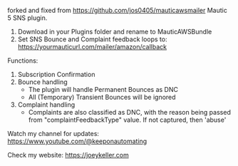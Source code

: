 forked and fixed from https://github.com/jos0405/mauticawsmailer
Mautic 5 SNS plugin.

1. Download in your Plugins folder and rename to MauticAWSBundle
2. Set SNS Bounce and Complaint feedback loops to:
https://yourmauticurl.com/mailer/amazon/callback

Functions:

1. Subscription Confirmation
2. Bounce handling
   - The plugin will handle Permanent Bounces as DNC
   - All (Temporary) Transient Bounces will be ignored
3. Complaint handling
   - Complaints are also classified as DNC, with the reason being passed from "complaintFeedbackType" value. If not captured, then 'abuse'
  
Watch my channel for updates:
https://www.youtube.com/@keeponautomating

Check my website:
https://joeykeller.com
